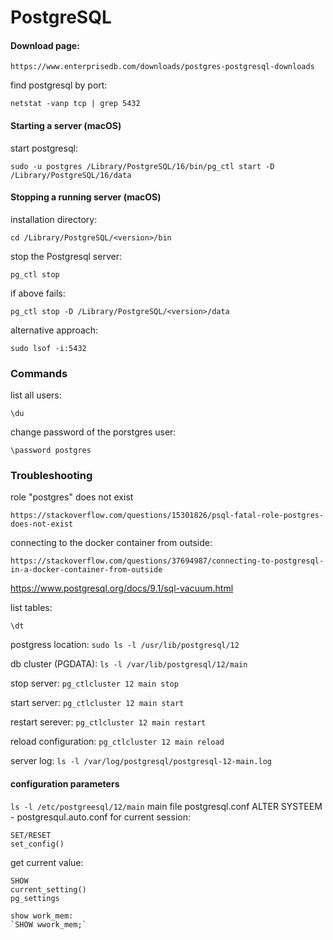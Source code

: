 # PostgreSQL

#### Download page:
```
https://www.enterprisedb.com/downloads/postgres-postgresql-downloads
```
find postgresql by port:
```
netstat -vanp tcp | grep 5432
```
#### Starting a server (macOS)
start postgresql:
```
sudo -u postgres /Library/PostgreSQL/16/bin/pg_ctl start -D /Library/PostgreSQL/16/data
```
#### Stopping a running server (macOS)
installation directory:
```
cd /Library/PostgreSQL/<version>/bin
```
stop the Postgresql server:
```
pg_ctl stop
```
if above fails:
```
pg_ctl stop -D /Library/PostgreSQL/<version>/data
```
alternative approach:
```
sudo lsof -i:5432
```

### Commands
list all users:
```
\du
```
change password of the porstgres user:
```
\password postgres
```
### Troubleshooting
role "postgres" does not exist
```
https://stackoverflow.com/questions/15301826/psql-fatal-role-postgres-does-not-exist
```
connecting to the docker container from outside:
```
https://stackoverflow.com/questions/37694987/connecting-to-postgresql-in-a-docker-container-from-outside
```
https://www.postgresql.org/docs/9.1/sql-vacuum.html

list tables:
```
\dt
```
postgress location:
`sudo ls -l /usr/lib/postgresql/12`

db cluster (PGDATA): 
`ls -l /var/lib/postgresql/12/main`

stop server:
`pg_ctlcluster 12 main stop`

start server: 
`pg_ctlcluster 12 main start`

restart serever: 
`pg_ctlcluster 12 main restart`

reload configuration:
`pg_ctlcluster 12 main reload`

server log:
`ls -l /var/log/postgresql/postgresql-12-main.log`

#### configuration parameters
`ls -l /etc/postgreesql/12/main`
main file postgresql.conf
ALTER SYSTEEM - postgresqul.auto.conf
for current session:
```
SET/RESET
set_config()
```
get current value:
```
SHOW
current_setting()
pg_settings

show work_mem:
`SHOW wwork_mem;`
